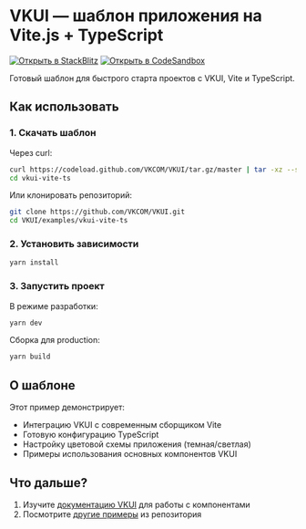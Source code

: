 # VKUI — шаблон приложения на Vite.js + TypeScript

[![Открыть в StackBlitz](https://developer.stackblitz.com/img/open_in_stackblitz.svg)](https://stackblitz.com/github/VKCOM/VKUI/tree/master/examples/vkui-vite-ts)
[![Открыть в CodeSandbox](https://codesandbox.io/static/img/play-codesandbox.svg)](https://codesandbox.io/p/sandbox/github/VKCOM/VKUI/tree/master/examples/vkui-vite-ts)

Готовый шаблон для быстрого старта проектов с VKUI, Vite и TypeScript.

## Как использовать

### 1. Скачать шаблон

Через curl:

```bash
curl https://codeload.github.com/VKCOM/VKUI/tar.gz/master | tar -xz --strip=2 VKUI-master/examples/vkui-vite-ts
cd vkui-vite-ts
```

Или клонировать репозиторий:

```bash
git clone https://github.com/VKCOM/VKUI.git
cd VKUI/examples/vkui-vite-ts
```

### 2. Установить зависимости

```bash
yarn install
```

### 3. Запустить проект

В режиме разработки:

```bash
yarn dev
```

Сборка для production:

```bash
yarn build
```

## О шаблоне

Этот пример демонстрирует:

- Интеграцию VKUI с современным сборщиком Vite
- Готовую конфигурацию TypeScript
- Настройку цветовой схемы приложения (темная/светлая)
- Примеры использования основных компонентов VKUI

## Что дальше?

1. Изучите [документацию VKUI](https://vkcom.github.io/VKUI) для работы с компонентами
2. Посмотрите [другие примеры](https://github.com/VKCOM/VKUI/tree/master/examples) из репозитория
